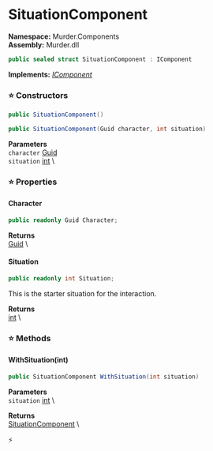 # SituationComponent

**Namespace:** Murder.Components \
**Assembly:** Murder.dll

```csharp
public sealed struct SituationComponent : IComponent
```

**Implements:** _[IComponent](/Bang/Components/IComponent.html)_

### ⭐ Constructors
```csharp
public SituationComponent()
```

```csharp
public SituationComponent(Guid character, int situation)
```

**Parameters** \
`character` [Guid](https://learn.microsoft.com/en-us/dotnet/api/System.Guid?view=net-7.0) \
`situation` [int](https://learn.microsoft.com/en-us/dotnet/api/System.Int32?view=net-7.0) \

### ⭐ Properties
#### Character
```csharp
public readonly Guid Character;
```

**Returns** \
[Guid](https://learn.microsoft.com/en-us/dotnet/api/System.Guid?view=net-7.0) \
#### Situation
```csharp
public readonly int Situation;
```

This is the starter situation for the interaction.

**Returns** \
[int](https://learn.microsoft.com/en-us/dotnet/api/System.Int32?view=net-7.0) \
### ⭐ Methods
#### WithSituation(int)
```csharp
public SituationComponent WithSituation(int situation)
```

**Parameters** \
`situation` [int](https://learn.microsoft.com/en-us/dotnet/api/System.Int32?view=net-7.0) \

**Returns** \
[SituationComponent](/Murder/Components/SituationComponent.html) \



⚡